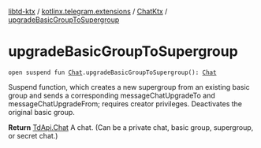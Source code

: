 [libtd-ktx](../../index.md) / [kotlinx.telegram.extensions](../index.md) / [ChatKtx](index.md) / [upgradeBasicGroupToSupergroup](./upgrade-basic-group-to-supergroup.md)

# upgradeBasicGroupToSupergroup

`open suspend fun `[`Chat`](https://tdlibx.github.io/td/docs/org/drinkless/td/libcore/telegram/TdApi.Chat.html)`.upgradeBasicGroupToSupergroup(): `[`Chat`](https://tdlibx.github.io/td/docs/org/drinkless/td/libcore/telegram/TdApi.Chat.html)

Suspend function, which creates a new supergroup from an existing basic group and sends a
corresponding messageChatUpgradeTo and messageChatUpgradeFrom; requires creator privileges.
Deactivates the original basic group.

**Return**
[TdApi.Chat](https://tdlibx.github.io/td/docs/org/drinkless/td/libcore/telegram/TdApi.Chat.html) A chat. (Can be a private chat, basic group, supergroup, or secret chat.)

